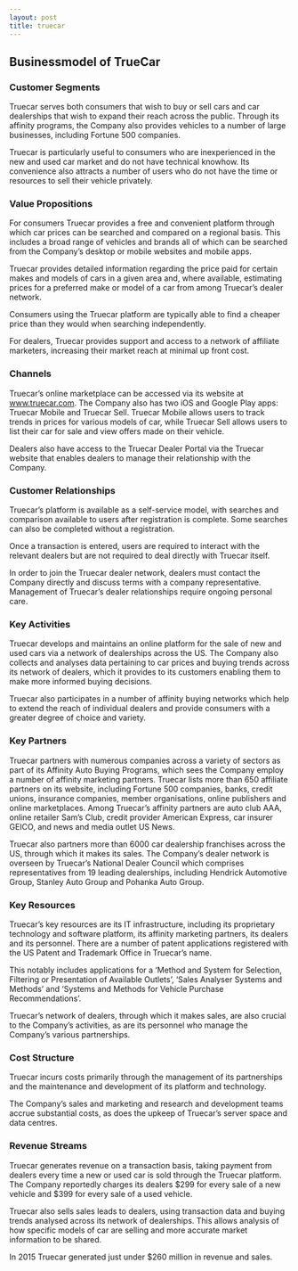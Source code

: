 ```yaml
---
layout: post
title: truecar
---
```


Businessmodel of TrueCar
-------------------------

### Customer Segments

Truecar serves both consumers that wish to buy or sell cars and car dealerships that wish to expand their reach across the public. Through its affinity programs, the Company also provides vehicles to a number of large businesses, including Fortune 500 companies.

Truecar is particularly useful to consumers who are inexperienced in the new and used car market and do not have technical knowhow. Its convenience also attracts a number of users who do not have the time or resources to sell their vehicle privately.

### Value Propositions

For consumers Truecar provides a free and convenient platform through which car prices can be searched and compared on a regional basis. This includes a broad range of vehicles and brands all of which can be searched from the Company’s desktop or mobile websites and mobile apps.

Truecar provides detailed information regarding the price paid for certain makes and models of cars in a given area and, where available, estimating prices for a preferred make or model of a car from among Truecar’s dealer network.

Consumers using the Truecar platform are typically able to find a cheaper price than they would when searching independently.

For dealers, Truecar provides support and access to a network of affiliate marketers, increasing their market reach at minimal up front cost.

### Channels

Truecar’s online marketplace can be accessed via its website at www.truecar.com. The Company also has two iOS and Google Play apps: Truecar Mobile and Truecar Sell. Truecar Mobile allows users to track trends in prices for various models of car, while Truecar Sell allows users to list their car for sale and view offers made on their vehicle.

Dealers also have access to the Truecar Dealer Portal via the Truecar website that enables dealers to manage their relationship with the Company.

### Customer Relationships

Truecar’s platform is available as a self-service model, with searches and comparison available to users after registration is complete. Some searches can also be completed without a registration.

Once a transaction is entered, users are required to interact with the relevant dealers but are not required to deal directly with Truecar itself.

In order to join the Truecar dealer network, dealers must contact the Company directly and discuss terms with a company representative. Management of Truecar’s dealer relationships require ongoing personal care.

### Key Activities

Truecar develops and maintains an online platform for the sale of new and used cars via a network of dealerships across the US. The Company also collects and analyses data pertaining to car prices and buying trends across its network of dealers, which it provides to its customers enabling them to make more informed buying decisions.

Truecar also participates in a number of affinity buying networks which help to extend the reach of individual dealers and provide consumers with a greater degree of choice and variety.

### Key Partners

Truecar partners with numerous companies across a variety of sectors as part of its Affinity Auto Buying Programs, which sees the Company employ a number of affinity marketing partners. Truecar lists more than 650 affiliate partners on its website, including Fortune 500 companies, banks, credit unions, insurance companies, member organisations, online publishers and online marketplaces. Among Truecar’s affinity partners are auto club AAA, online retailer Sam’s Club, credit provider American Express, car insurer GEICO, and news and media outlet US News.

Truecar also partners more than 6000 car dealership franchises across the US, through which it makes its sales. The Company’s dealer network is overseen by Truecar’s National Dealer Council which comprises representatives from 19 leading dealerships, including Hendrick Automotive Group, Stanley Auto Group and Pohanka Auto Group.

### Key Resources

Truecar’s key resources are its IT infrastructure, including its proprietary technology and software platform, its affinity marketing partners, its dealers and its personnel. There are a number of patent applications registered with the US Patent and Trademark Office in Truecar’s name.

This notably includes applications for a ‘Method and System for Selection, Filtering or Presentation of Available Outlets’, ‘Sales Analyser Systems and Methods’ and ‘Systems and Methods for Vehicle Purchase Recommendations’.

Truecar’s network of dealers, through which it makes sales, are also crucial to the Company’s activities, as are its personnel who manage the Company’s various partnerships.

### Cost Structure

Truecar incurs costs primarily through the management of its partnerships and the maintenance and development of its platform and technology.

The Company’s sales and marketing and research and development teams accrue substantial costs, as does the upkeep of Truecar’s server space and data centres.

### Revenue Streams

Truecar generates revenue on a transaction basis, taking payment from dealers every time a new or used car is sold through the Truecar platform. The Company reportedly charges its dealers $299 for every sale of a new vehicle and $399 for every sale of a used vehicle.

Truecar also sells sales leads to dealers, using transaction data and buying trends analysed across its network of dealerships. This allows analysis of how specific models of car are selling and more accurate market information to be shared.

In 2015 Truecar generated just under $260 million in revenue and sales.
